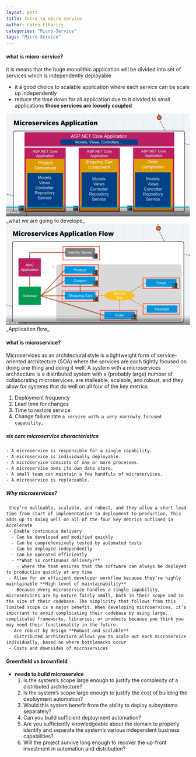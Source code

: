 ```yaml
---
layout: post
title: Intro to micro service
author: Faten Elhariry
categories: "Micro-Service"
tags: "Micro-Service"
---
```


#### what is micro-service?
  it is means that the huge monolithic application will be divided into set of services which is independently deployable 
  - it a good choice to scalable application where each service can be scale up independently 
  - reduce the time down for all application due to it divided to small applications **those services are loosely coupled**


<img src="/images/dev/microservice/1.png" />
_what we are going to develope_


<img src="/images/dev/microservice/2.png" />
_Application flow_


#### what is microservice?
  Microservices as an architectural style is a lightweight form of service-oriented architecture (SOA) where the services are each tightly focused on doing one thing and doing it well. A system with a microservices architecture is a distributed system with a (probably large) number of collaborating microservices.
  are malleable, scalable, and robust, and they allow for systems that do well on all four of the key metrics
  1. Deployment frequency
  2. Lead time for changes
  3. Time to restore service
  4. Change failure rate
  `a service with a very narrowly focused capability,`  
  ##### six core microservice characteristics
    - A microservice is responsible for a single capability.
    - A microservice is individually deployable.
    - A microservice consists of one or more processes.
    - A microservice owns its own data store.
    - A small team can maintain a few handfuls of microservices.
    - A microservice is replaceable.

  ##### Why microservices?
     they’re malleable, scalable, and robust, and they allow a short lead time from start of implementation to deployment to production. This adds up to doing well on all of the four key metrics outlined in Accelerate
     - Enable continuous delivery
      - Can be developed and modified quickly
      - Can be comprehensively tested by automated tests
      - Can be deployed independently
      - Can be operated efficiently
      - **What is continuous delivery?**
        - where the team ensures that the software can always be deployed to production quickly at any time
     - Allow for an efficient developer workflow because they’re highly maintainable **High level of maintainability**
      - Because every microservice handles a single capability, microservices are by nature fairly small, both in their scope and in the size of their codebase. The simplicity that follows from this limited scope is a major benefit. When developing microservices, it’s important to avoid complicating their codebase by using large, complicated frameworks, libraries, or products because you think you may need their functionality in the future.
     - Are robust by design **Robust and scalable**
       distributed architecture allows you to scale out each microservice individually, based on where bottlenecks occur
     - Costs and downsides of microservices
#### Greenfield vs brownfield 
  - **needs to build microservice** 
    1. Is the system’s scope large enough to justify the complexity of a distributed architecture?
    2. Is the system’s scope large enough to justify the cost of building the deployment automation?
    3. Would this system benefit from the ability to deploy subsystems separately?
    4. Can you build sufficient deployment automation?
    5. Are you sufficiently knowledgeable about the domain to properly identify and separate the system’s various independent business capabilities?
    6. Will the project survive long enough to recover the up-front investment in automation and distribution?
  